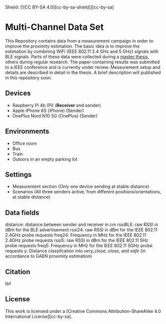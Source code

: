 Shield: [![CC BY-SA 4.0][cc-by-sa-shield]][cc-by-sa]

# Multi-Channel Data Set
This Repository contains data from a measurement campaign in order to improve the proximity estimation. The basic idea is to improve the estimation by combining WiFi (IEEE 802.11 2.4 GHz and 5 GHz) signals with BLE signals. Parts of these data were collected during a [master thesis](https://github.com/elanfer/msc-thesis), others during regular research. The paper containing results was submitted to a IEEE conference and is currently under review. Measurement setup and details are described in detail in the thesis. A brief description will published in this repository soon.

## Devices
- Raspberry Pi 4b (Pi) (**Receiver** and sender)
- Apple iPhone 6S (iPhone) (Sender)
- OnePlus Nord N10 5G (OnePlus) (Sender)

## Environments
- Office room
- Bus
- Train 
- Outoors in an empty parking lot

## Settings
- Measurement section (Only one device sending at stable distance)
- Scenarios (All three senders active, from different positions/orientations, at stable distance)

## Data fields
distance: distance between sender and receiver in cm
rssiBLE: raw RSSI in dBm for the BLE advertisement
rssi24: raw RSSI in dBm for the IEEE 802.11 2.4GHz probe requests
freq24: Frequency in MHz for the IEEE 802.11 2.4GHz probe requests
rssi5: raw RSSI in dBm for the IEEE 802.11 5Hz probe requests
freq5: Frequency in MHz for the IEEE 802.11 5GHz probe requests
y: Distance classifcation into *very_close*, *close*, and *safe* (in accordance to GAEN proximity estimation)

## Citation 
tbf

## License
This work is licensed under a [Creative Commons Attribution-ShareAlike 4.0 International License][cc-by-sa].
